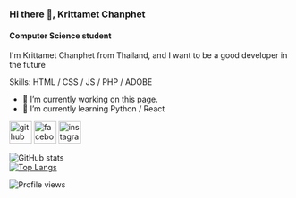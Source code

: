 ### Hi there 👋, Krittamet Chanphet
#### Computer Science student
I'm Krittamet Chanphet from Thailand, and I want to be a good developer in the future

Skills: HTML / CSS / JS / PHP / ADOBE

- 🔭 I’m currently working on this page. 
- 🌱 I’m currently learning Python / React 


[<img src='https://cdn.jsdelivr.net/npm/simple-icons@3.0.1/icons/github.svg' alt='github' height='40'>](https://github.com/BossKritt)  [<img src='https://cdn.jsdelivr.net/npm/simple-icons@3.0.1/icons/facebook.svg' alt='facebook' height='40'>](https://www.facebook.com/https://www.facebook.com/Krittamet.Chanphet/)  [<img src='https://cdn.jsdelivr.net/npm/simple-icons@3.0.1/icons/instagram.svg' alt='instagram' height='40'>](https://www.instagram.com/_bossKritt/)  

![GitHub stats](https://github-readme-stats.vercel.app/api?username=BossKritt&show_icons=true)  
[![Top Langs](https://github-readme-stats.vercel.app/api/top-langs/?username=BossKritt&layout=compact)](https://github.com/anuraghazra/github-readme-stats)

![Profile views](https://gpvc.arturio.dev/BossKritt)  
